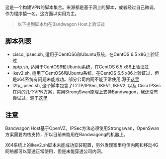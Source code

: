 这是一个构建VPN的脚本集合。来源都是基于网上的脚本，或者经过自己微调。作为程序猿一名，这方面以实用为主。

> 以下提到脚本均在Bandwagon Host上验证过

## 脚本列表

- cisco_ipsec.sh, 适用于CentOS6和Ubuntu系统，在CentOS 6.5 x86上验证过
- pptp.sh, 适用于CentOS6和Ubuntu系统，在CentOS 6.5 x86上验证过
- ikev2.sh, 适用于CentOS6和Ubuntu系统，在CentOS 6.5 x86上验证过，但是x64系统有问题未能成功。部分公司内网不能正常使用.源于[这里](https://github.com/quericy/one-key-ikev2-vpn)
- l2tp_ipsec.sh, 这个脚本包含了L2TP/IPSec, IKEV1, IKEV2, 以及 Cisci IPSec在内的几个VPN方案，实用StrongSwan原理上支持Bandwagon，我还没有尝试过。源于[这里](https://github.com/philpl/setup-strong-strongswan)

## 注意

Bandwagon Host基于OpenVZ，IPSec方法必须使用Strongswan，OpenSwan方案需要内核支持，所以目前未能用在Bandwagong的机器上。

X64系统上的ikev2.sh脚本未能成功安装配置，另外发现家里电信内网和移动4G网络都可以穿透正常使用，但是未能穿透公司内网。
